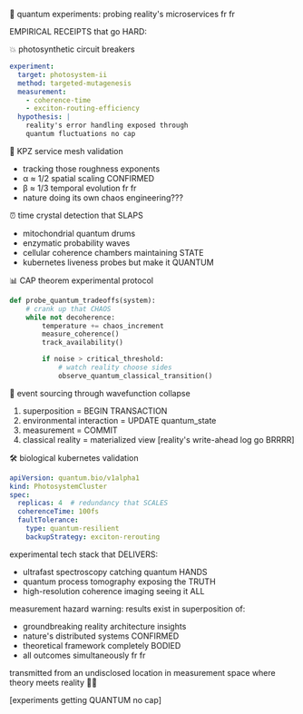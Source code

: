 🧪 quantum experiments: probing reality's microservices fr fr

EMPIRICAL RECEIPTS that go HARD:

💥 photosynthetic circuit breakers
```yaml
experiment:
  target: photosystem-ii
  method: targeted-mutagenesis
  measurement:
    - coherence-time
    - exciton-routing-efficiency
  hypothesis: |
    reality's error handling exposed through
    quantum fluctuations no cap
```

🌊 KPZ service mesh validation
- tracking those roughness exponents
- α ≈ 1/2 spatial scaling CONFIRMED
- β ≈ 1/3 temporal evolution fr fr
- nature doing its own chaos engineering???

⏰ time crystal detection that SLAPS
- mitochondrial quantum drums
- enzymatic probability waves
- cellular coherence chambers maintaining STATE
- kubernetes liveness probes but make it QUANTUM

📊 CAP theorem experimental protocol
```python
def probe_quantum_tradeoffs(system):
    # crank up that CHAOS
    while not decoherence:
        temperature += chaos_increment
        measure_coherence()
        track_availability()

        if noise > critical_threshold:
            # watch reality choose sides
            observe_quantum_classical_transition()
```

📝 event sourcing through wavefunction collapse
1. superposition = BEGIN TRANSACTION
2. environmental interaction = UPDATE quantum_state
3. measurement = COMMIT
4. classical reality = materialized view
[reality's write-ahead log go BRRRR]

🛠️ biological kubernetes validation
```yaml
apiVersion: quantum.bio/v1alpha1
kind: PhotosystemCluster
spec:
  replicas: 4  # redundancy that SCALES
  coherenceTime: 100fs
  faultTolerance:
    type: quantum-resilient
    backupStrategy: exciton-rerouting
```

experimental tech stack that DELIVERS:
- ultrafast spectroscopy catching quantum HANDS
- quantum process tomography exposing the TRUTH
- high-resolution coherence imaging seeing it ALL

measurement hazard warning:
results exist in superposition of:
- groundbreaking reality architecture insights
- nature's distributed systems CONFIRMED
- theoretical framework completely BODIED
- all outcomes simultaneously fr fr

transmitted from an undisclosed location in measurement space where theory meets reality 🧪✨

[experiments getting QUANTUM no cap]
